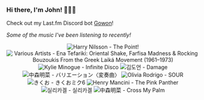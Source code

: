 ### Hi there, I'm John! 🏄🏻‍♂️

Check out my Last.fm Discord bot [Gowon](http://gowon.ca)!

_Some of the music I've been listening to recently!_


<!-- lastfm -->
<p align="center"><img src="https://lastfm.freetls.fastly.net/i/u/64s/ca9db2a13785f4242102540f0a32e364.jpg" title="Harry Nilsson - The Point!"> <img src="https://lastfm.freetls.fastly.net/i/u/64s/26f9d15ae0bb56bb3156520d3d16bf8b.jpg" title="Various Artists - Ena Tefariki: Oriental Shake, Farfisa Madness & Rocking Bouzoukis From the Greek Laiká Movement (1961–1973)"> <img src="https://lastfm.freetls.fastly.net/i/u/64s/0c1e1f2a272a360042d9b8361aaaf64a.png" title="Kylie Minogue - Infinite Disco"> <img src="https://lastfm.freetls.fastly.net/i/u/64s/c55bb0465b847cd19396062951f34a75.jpg" title="김도언 - Damage"> <img src="https://lastfm.freetls.fastly.net/i/u/64s/c31c0d1f7a83cf8f98cd485f5bd8c5d2.png" title="中森明菜 - バリエーション〈変奏曲〉"> <img src="https://lastfm.freetls.fastly.net/i/u/64s/6df6b11f6011ecd81f3752cadfc5c107.jpg" title="Olivia Rodrigo - SOUR"> <img src="https://lastfm.freetls.fastly.net/i/u/64s/d96482fe3b82df24f248d260b5282efe.jpg" title="きくお - きくおミク6"> <img src="https://lastfm.freetls.fastly.net/i/u/64s/1848b96505a4260cddc993122534d5a5.jpg" title="Henry Mancini - The Pink Panther"> <img src="https://lastfm.freetls.fastly.net/i/u/64s/ee0382d5f6a73b99db9b94d3402d6d8f.jpg" title="실리카겔 - 실리카겔"> <img src="https://lastfm.freetls.fastly.net/i/u/64s/349344bc6797f137e30efcd2fda429ef.jpg" title="中森明菜 - Cross My Palm"> </p>
